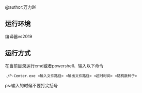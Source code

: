 @author:万力赵

## 运行环境

编译器vs2019

## 运行方式

在当前目录运行cmd或者powershell，输入以下命令

```
./P-Center.exe <输入文件路径> <输出文件路径> <超时时间> <随机数种子>
```

ps:输入的时候不要打尖括号